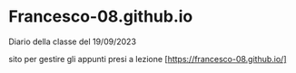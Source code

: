 # Francesco-08.github.io
Diario della classe del 19/09/2023

sito per gestire gli appunti presi a lezione [https://francesco-08.github.io/]


